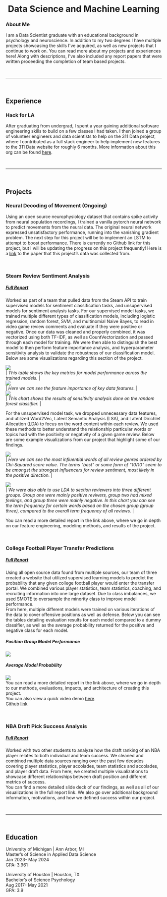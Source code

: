 <br />

<h1 style="text-align: center;">Data Science and Machine Learning</h1>

### About Me
I am a Data Scientist graduate with an educational background in psychology and neuroscience. In addition to my two degrees I have 
multiple projects showcasing the skills I've acquired, as well as new projects that I continue to work on. You can read more about
my projects and experiences here! Along with descriptions, I've also included any report papers that were written proceeding 
the completion of team based projects.

<br />

---

<br />

## Experience 
### Hack for LA 
After graduating from undergrad, I spent a year gaining additional software engineering skills to build on a few classes I had taken. I then joined a group of volunteer engineers and data scientists to help on the 311 Data project, where I
contributed as a full stack engineer to help implement new features to the 311 Data website for roughly 6 months. More information about this org can be found [here](https://www.hackforla.org/projects/311-data).<br />

<br />

---

<br />

## Projects
### Neural Decoding of Movement (Ongoing)
Using an open source neurophysiology dataset that contains spike activity from neural population recordings, I trained a vanilla pytorch neural network to predict movements from the neural data. The original neural network expressed
unsatisfactory performance, running into the vanishing gradient problem. The next step for this project will be to implement an LSTM to attempt to boost performance. There is currently no Github link for this project, but I will be updating the
progress on this project frequently! Here is a [link](https://elifesciences.org/articles/73155#s4) to the paper that this project’s data was collected from. 

<br />

### Steam Review Sentiment Analysis
##### [Full Report](assets/Steam_Final_Report.pdf)
Worked as part of a team that pulled data from the Steam API to train supervised models for sentiment classification tasks, and unsupervised models for sentiment analysis tasks. For our supervised model tasks, we trained multiple different types of classification models, including logistic regression, random forest, SVM, and multinomial Naive Bayes, to read in video game review comments and evaluate if they were positive or negative. Once our data was cleaned and properly combined, it was vectorized using both TF-IDF, as well as CountVectorization and passed through each model for training. We were then able to distinguish the best model to then perform feature importance analysis, and hyperparameter sensitivity analysis to validate the robustness of our classification model. Below are some visualizations regarding this section of the project.

![](/assets/steam_performance.png)<br />
| *This table shows the key metrics for model performance across the trained models.* |<br />
![](/assets/feature_importance.png)<br />
| *Here we can see the feature importance of key data features.* |<br />
![](/assets/sens_analysis.png)<br />
| *This chart shows the results of sensitivity analysis done on the random forest classifier.* |<br />


For the unsupervised model task, we dropped unnecessary data features, and utilized Word2Vec, Latent Semantic Analysis (LSA), and Latent Dirichlet Allocation (LDA) to focus on the word content within each review. We used these methods to better understand the relationship particular words or topics had with the positivity or negativity of a given game review. Below are some example visualizations from our project that highlight some of our findings.<br />

![](/assets/chi_squared.png)<br />
| *Here we can see the most influential words of all review genres ordered by Chi-Squared score value. The terms "best" or some form of "10/10" seem to be amongst the strongest influencers for review sentiment, most likely in the positive direction.* |<br />

![](/assets/intertopic.png)<br />
| *We were also able to use LDA to section reviewers into three different groups. Group one were mainly positive reviwers, group two had mixed feelings, and group three were mainly negative. In this chart you can see the term frequency for certain words based on the chosen group (group three), compared to the overall term frequency of all reviews.* |<br />

You can read a more detailed report in the link above, where we go in depth on our feature engineering, modeling methods, and results of the project.

<br />

### College Football Player Transfer Predictions
##### [Full Report](assets/CFB_Report.pdf) 
Using all open source data found from multiple sources, our team of three created a website that utilized supervised learning models to predict the probability that any given college football player would enter the transfer portal. We combined various player statistics, team statistics, coaching, and recruiting information into one large dataset. Due to class imbalances, we used SMOTE to oversample the minority class to improve model performance.<br />
From here, multiple different models were trained on various iterations of the data to cover offensive positions as well as defense. Below you can see the tables detailing evaluation results for each model compared to a dummy classifier, as well as the average probability returned for the positive and negative class for each model.
##### Position Group Model Performance
![](/assets/CFB_model_performance.png)
##### Average Model Probability
![](/assets/CFB_probability.png)<br /> 
You can read a more detailed report in the link above, where we go in depth to our methods, evaluations, impacts, and architecture of creating this project.<br /> 
You can also view a quick video demo [here](https://www.youtube.com/watch?v=MR8CaqypfQc).<br /> 
Github [link](https://github.com/raulmartinez1855/wolverines-capstone)

<br />

### NBA Draft Pick Success Analysis
##### [Full Report](assets/NBA_Report.pdf)
Worked with two other students to analyze how the draft ranking of an NBA player relates to both individual and team success. We cleaned and combined multiple data sources ranging over the past few decades covering player statistics, player accolades, team statistics and accolades, and player draft data. From here, we created multiple visualizations to showcase different relationships between draft position and different metrics of success.<br />
You can find a more detailed slide deck of our findings, as well as all of our visualizations in the full report link. We also go over additional background information, motivations, and how we defined success within our project. 

<br />

---

<br />

## Education
University of Michigan | Ann Arbor, MI<br />
Master’s of Science in Applied Data Science<br />
Jan 2023- May 2024<br />
GPA: 3.961<br />

University of Houston | Houston, TX<br />
Bachelor’s of Science Psychology<br />
Aug 2017- May 2021<br />
GPA: 3.9<br />
